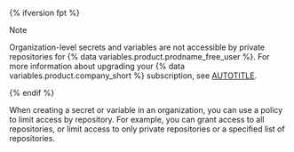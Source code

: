 
{% ifversion fpt %}

> [!NOTE]
> Organization-level secrets and variables are not accessible by private repositories for {% data variables.product.prodname_free_user %}. For more information about upgrading your {% data variables.product.company_short %} subscription, see [AUTOTITLE](/billing/managing-billing-for-your-github-account/upgrading-your-github-subscription).

{% endif %}

When creating a secret or variable in an organization, you can use a policy to limit access by repository. For example, you can grant access to all repositories, or limit access to only private repositories or a specified list of repositories.
